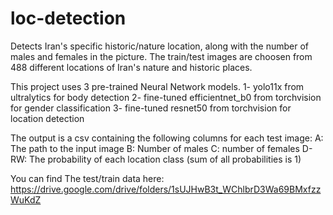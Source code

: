 # loc-detection
Detects Iran's specific historic/nature location, along with the number of males and females in the picture.
The train/test images are choosen from 488 different locations of Iran's nature and historic places.

This project uses 3 pre-trained Neural Network models.
1- yolo11x from ultralytics for body detection
2- fine-tuned efficientnet_b0 from torchvision for gender classification
3- fine-tuned resnet50 from torchvision for location detection

The output is a csv containing the following columns for each test image:
A: The path to the input image
B: Number of males
C: number of females
D-RW: The probability of each location class (sum of all probabilities is 1)

You can find The test/train data here:
https://drive.google.com/drive/folders/1sUJHwB3t_WChlbrD3Wa69BMxfzzWuKdZ
